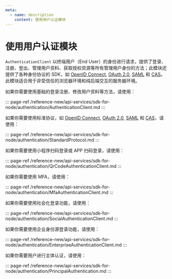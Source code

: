 ```yaml
---
meta:
  - name: description
    content: 使用用户认证模块
---
```


# 使用用户认证模块

<LastUpdated/>

`AuthenticationClient` 以终端用户（End User）的身份进行请求，提供了登录、注册、登出、管理用户资料、获取授权资源等所有管理用户身份的方法；此模块还提供了各种身份协议的 SDK，如 [OpenID Connect](/guides/federation/oidc.md), [OAuth 2.0](/guides/federation/oauth.md), [SAML](/guides/federation/saml.md) 和 [CAS](/guides/federation/cas.md)。此模块适合用于非受信任的浏览器环境和纯后端交互的服务器环境。

如果你需要使用基础的登录注册、修改用户资料等方法，请使用：

::: page-ref /reference-new/api-services/sdk-for-node/authentication/AuthenticationClient.md
:::

如果你需要使用标准协议，如 [OpenID Connect](/guides/federation/oidc.md), [OAuth 2.0](/guides/federation/oauth.md), [SAML](/guides/federation/saml.md) 和 [CAS](/guides/federation/cas.md)，请使用：

::: page-ref /reference-new/api-services/sdk-for-node/authentication/StandardProtocol.md
:::

如果你需要使用小程序扫码登录或 APP 扫码登录，请使用：

::: page-ref /reference-new/api-services/sdk-for-node/authentication/QrCodeAuthenticationClient.md
:::

如果你需要使用 MFA，请使用：

::: page-ref /reference-new/api-services/sdk-for-node/authentication/MfaAuthenticationClient.md
:::

如果你需要使用社会化登录功能，请使用：

::: page-ref /reference-new/api-services/sdk-for-node/authentication/SocialAuthenticationClient.md
:::

如果你需要使用企业身份源登录功能，请使用：

::: page-ref /reference-new/api-services/sdk-for-node/authentication/EnterpriseAuthenticationClient.md
:::

如果你需要用户进行主体认证，请使用：

::: page-ref /reference-new/api-services/sdk-for-node/authentication/PrincipalAuthentication.md
:::
